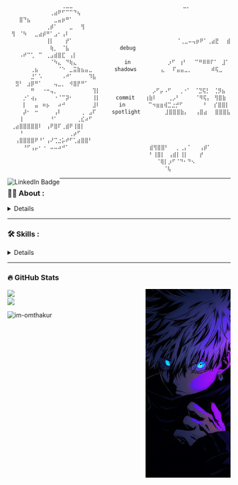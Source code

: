 <hi>
 
```
⠀⠀⠀⠀⠀⠀⠀⠀⠀⠀⠀⠀⠀⠀⢀⣀⣀                      ⠀        ⠀ ⠀⣀⡀
⠀⠀⠀⠀⠀⠀⠀⠀⠀⠀⠀⢀⣴⠟⠋⠉⠉⠙⢦                           ⠀⠀⠀⣿⠙⣦⠀⠀⠀⠀⠀⠀⣀⣤⡶⠛⠁
⠀⠀⠀⠀⠀⠀⠀⠀⠀⠀⢀⡾⠁⠀⠀⠀⣀⠀⠀⢻                    ⠀⠀     ⠀⢻⠀⠈⠳⠀⠀⣀⣴⡾⠛⠁⣠⠂⢠⠇                 
⠀⠀⠀⠀⠀⠀⠀⠀⠀⠀⢸⡇⠀⠀⠀⡞⠁                           ⠀⠀  ⠀⠈⢀⣀⠤⢤⡶⠟⠁⢀⣴⣟⠀⠀⣾
⠀⠀⠀⠀⠀⠀⠀⠀⠀⠀⠀⢷⡀⠀⠈⣧                debug         ⠀⠀⠀⠠⠞⠉⢁⠀⠉⠀⢀⣠⣾⣿⣏⠀⢠⡇
⠀⠀⠀⠀⠀⠀⠀⠀⠀⠀⠀⠈⠳⣄⠀⠙⢷⣄               in      ⠀⠀⠀  ⡰⠋⠀⢰⠃⠀⠀⠉⠛⠿⠿⠏⠁⠀⣸⠁
⠀⠀⠀⠀⠀⠀⢀⣦⠀⠀⠀⠀⠀⠈⠑⠀⣀⣭⣷⣦⣤⣀       shadows    ⠀⠀⠀⣄⠀⠀⠏⣤⣤⣀⡀⠀⠀⠀⠀⠀⠾⢯⣀
⠀⠀⠀⠀⠀⠀⣘⠁⠡⠀⠀⠀⠀⠀⠠⠚⠁⠀⠀⠀⠀⠹⣧                 ⠀⠀⣻⠃⠀⣰⡿⠛⠁⠀⠀⠀⢤⣀⡀⠀⠺⣿⡟⠛⠁
⠀⠀⠀⠀⠀⠀⠛⠀⠀⠐⠒⢤⡀⠀⠀⠀⠀⠀⠀⠀⠀⠀⢹⡇            ⠀  ⠀⡠⠋⡤⠠⠋⠀⠀⢀⠐⠁⠀⠈⣙⢯⡃⠀⢈⡻⣦           
⠀⠀⠀⠀⡐⠁⢴⡄⠀⠀⠀⠀⠐⠈⠉⡽⠂⠀⠀⠀⠀⠀⢸⡇     commit⠀  ⢰⣷⠇⠀⠀⠀⢀⡠⠃⠀⠀⠀⠀⠈⠻⢯⡄⠀⢻⣿⣷
⠀⠀⠀⠀⡇⠀⠀⣤⠀⠶⡦⠀⠀⠴⠚⠀⠀⠀⠀⠀⠀⠀⣸⠇      in    ⠀  ⠉⠲⣶⣶⢾⣉⣐⡚⠋⠀⠀⠀⠀⠀⠘⠀⠀⡎⣿⣿⡇
⠀⠀⠀⠀⡼⠂⠀⠒⠀⠀⠀⠀⢠⠇⠀⠀⠀⠀⠀⢀⠀⣠⠏     spotlight   ⠀⠀ ⠀⣸⣿⣿⣿⣷⡄⠀⠀⢠⣿⣴⠀⠀⣿⣿⣿⣧
⠀⠀⠀⢸⠀⠀⠀⠀⠀⠀⠀⠘⠁⠀⠀⠀⠀⠀⢀⣎⠴⠋                 ⠀⠀  ⠀⢀⣴⣿⣿⣿⣿⣿⠇⠀⢠⠟⣿⠏⢀⣾⠟⢸⣿⡇
⠀⠀⠀⠘⠀⠀⠀⠀⠀⠀⠀⠀⠀⠀⠀⠀⢀⡴⠋                       ⠀⠀⢠⣿⣿⣿⣿⠟⠘⠁⢠⠜⢉⣐⡥⠞⠋⢁⣴⣿⣿⠃
⠀⠀⠀⠀⠘⠋⢠⡤⠂⠐⠀⠤⠤⠴⠚⠁⠀⠀⠀                  ⠀⠀⠀⣾⢻⣿⣿⠃⠀⠀⡀⢀⡄⠁⠀⠀⢠⡾⠁
⠀⠀⠀⠀⠀⠀⠀⠀⠀⠀⠀⠀⠀⠀⠀⠀⠀⠀⠀                ⠀⠀  ⠀⠃⢸⣿⡇⠀⢠⣾⡇⢸⡇⠀⠀⠀⡞
⠀⠀⠀⠀⠀⠀⠀⠀⠀⠀⠀⠀⠀⠀⠀⠀⠀⠀⠀                 ⠀⠀⠀  ⠀⠈⢿⡇⡰⠋⠈⠙⠂⠙⠢
⠀⠀⠀⠀⠀⠀⠀⠀⠀⠀⠀⠀⠀⠀⠀⠀⠀⠀⠀                  ⠀⠀⠀⠀  ⠀⠈⢧ ⠀⠀⠀⠀⠀⠀⠀⠀⠀⠀⠀⠀
```

<social>
<div id="badges" >
  <a href="https://www.linkedin.com/in/omthakur16082/">
    <img align="left" src="https://img.shields.io/badge/LinkedIn-0077B5?style=for-the-badge&logo=linkedin&logoColor=white" alt="LinkedIn Badge"/>
      </a>
</div>
 
---

### :technologist: About :
<div>
<details>
 
- 🔭 I’m currently working on: [HackTheBox](https://app.hackthebox.com/profile/306826)

- 🌱 I’m currently learning Container Security/API Security/Network Security

- :mailbox:How to reach me:  [![Linkedin Badge](https://img.shields.io/badge/-linkedin-blue?style=flat&logo=Linkedin&logoColor=white)](https://www.linkedin.com/in/omthakur16082/)
</details>
  
</div>

 ---

 ### :hammer_and_wrench:	Skills :
<div>
 
<details>

#### **Programming Languages:**
 ![Python](https://img.shields.io/badge/python-%233776AB.svg?style=for-the-badge&logo=python&logoColor=white)
 ![Bash](https://img.shields.io/badge/bash-%23121011.svg?style=for-the-badge&logo=gnu-bash&logoColor=white)
 
#### **Cloud:**
 ![AWS](https://img.shields.io/badge/aws-%23FF9900.svg?style=for-the-badge&logo=amazon-aws&logoColor=white)
 
#### **Databases:**
 ![MongoDB](https://img.shields.io/badge/mongodb-%2347A248.svg?style=for-the-badge&logo=mongodb&logoColor=white)
 ![MySQL](https://img.shields.io/badge/mysql-%2300f.svg?style=for-the-badge&logo=mysql&logoColor=white)
 ![PostgreSQL](https://img.shields.io/badge/postgresql-%23336791.svg?style=for-the-badge&logo=postgresql&logoColor=white)
 ![Redis](https://img.shields.io/badge/redis-%23DC382D.svg?style=for-the-badge&logo=redis&logoColor=white)
 ![DynamoDB](https://img.shields.io/badge/dynamodb-%23005347.svg?style=for-the-badge&logo=amazon-dynamodb&logoColor=white)
 ![Prometheus](https://img.shields.io/badge/prometheus-%23E6522C.svg?style=for-the-badge&logo=prometheus&logoColor=white)
 ![Elasticsearch](https://img.shields.io/badge/elasticsearch-%23005571.svg?style=for-the-badge&logo=elasticsearch&logoColor=white)
 ![OpenSearch](https://img.shields.io/badge/opensearch-%230073B4.svg?style=for-the-badge&logo=opensearch&logoColor=white)
 ![SQLite](https://img.shields.io/badge/sqlite-%23003B57.svg?style=for-the-badge&logo=sqlite&logoColor=white)

#### **DevOps:**
 ![Docker](https://img.shields.io/badge/docker-%230db7ed.svg?style=for-the-badge&logo=docker&logoColor=white)
 ![Jenkins](https://img.shields.io/badge/jenkins-%23326ce5.svg?style=for-the-badge&logo=jenkins&logoColor=white)
 ![Git](https://img.shields.io/badge/git-%23F05033.svg?style=for-the-badge&logo=git&logoColor=white)
 ![Kubernetes](https://img.shields.io/badge/kubernetes-%23326ce5.svg?style=for-the-badge&logo=kubernetes&logoColor=white)
 ![GitLab](https://img.shields.io/badge/gitlab-%23FC6D26.svg?style=for-the-badge&logo=gitlab&logoColor=white)
 ![Locust](https://img.shields.io/badge/locust-%23000000.svg?style=for-the-badge&logo=python&logoColor=white)
 ![Ansible](https://img.shields.io/badge/ansible-%231A1918.svg?style=for-the-badge&logo=ansible&logoColor=white)
 ![AWS CodePipeline](https://img.shields.io/badge/codepipeline-%23232F3E.svg?style=for-the-badge&logo=aws-codepipeline&logoColor=white)
 ![AWS CodeBuild](https://img.shields.io/badge/codebuild-%23232F3E.svg?style=for-the-badge&logo=aws-codebuild&logoColor=white)
 ![Amazon EKS](https://img.shields.io/badge/eks-%23232F3E.svg?style=for-the-badge&logo=amazon-eks&logoColor=white)
 ![Amazon ECS](https://img.shields.io/badge/ecs-%23232F3E.svg?style=for-the-badge&logo=amazon-ecs&logoColor=white)

#### **Cybersecurity Tools:**
 ![Snort](https://img.shields.io/badge/snort-%23EB1D24.svg?style=for-the-badge&logo=snort&logoColor=white)
 ![Splunk](https://img.shields.io/badge/splunk-%23000000.svg?style=for-the-badge&logo=splunk&logoColor=white)
 ![Metasploit](https://img.shields.io/badge/metasploit-%230077C6.svg?style=for-the-badge&logo=metasploit&logoColor=white)
 ![Burp Suite](https://img.shields.io/badge/Burp_Suite-%23FF6600.svg?style=for-the-badge&logo=burpsuite&logoColor=white)
 ![Trivy](https://img.shields.io/badge/Trivy-%231904DA.svg?style=for-the-badge&logo=trivy&logoColor=white)
 ![Nmap](https://img.shields.io/badge/Nmap-%23000000.svg?style=for-the-badge&logo=nmap&logoColor=white)
 ![FFUF](https://img.shields.io/badge/FFUF-%23000000.svg?style=for-the-badge&logo=ffuf&logoColor=white)
 ![Pynt](https://img.shields.io/badge/Pynt-%23000000.svg?style=for-the-badge&logo=pynt&logoColor=white)
 ![Wireshark](https://img.shields.io/badge/Wireshark-%231679A7.svg?style=for-the-badge&logo=wireshark&logoColor=white)
 ![Hashcat](https://img.shields.io/badge/Hashcat-%23000000.svg?style=for-the-badge&logo=hashcat&logoColor=white)
 ![Sublist3r](https://img.shields.io/badge/Sublist3r-%23000000.svg?style=for-the-badge&logo=sublist3r&logoColor=white)
 ![Nikto](https://img.shields.io/badge/Nikto-%23000000.svg?style=for-the-badge&logo=nikto&logoColor=white)
 ![WPScan](https://img.shields.io/badge/WPScan-%23000000.svg?style=for-the-badge&logo=wpscan&logoColor=white)
 ![Netcat](https://img.shields.io/badge/Netcat-%23000000.svg?style=for-the-badge&logo=netcat&logoColor=white)
 ![sqlmap](https://img.shields.io/badge/sqlmap-%23000000.svg?style=for-the-badge&logo=sqlmap&logoColor=white)
 ![Nuclei](https://img.shields.io/badge/Nuclei-%23000000.svg?style=for-the-badge&logo=nuclei&logoColor=white)
 ![chkrootkit](https://img.shields.io/badge/chkrootkit-%23000000.svg?style=for-the-badge&logo=chkrootkit&logoColor=white)
 ![tcpdump](https://img.shields.io/badge/tcpdump-%23000000.svg?style=for-the-badge&logo=tcpdump&logoColor=white)

#### **Operating Systems:**
 ![Linux](https://img.shields.io/badge/linux-%23FCC624.svg?style=for-the-badge&logo=linux&logoColor=black)
 ![Ubuntu](https://img.shields.io/badge/ubuntu-%23E95420.svg?style=for-the-badge&logo=ubuntu&logoColor=white)
 ![Windows](https://img.shields.io/badge/windows-%230078D6.svg?style=for-the-badge&logo=windows&logoColor=white)
 ![Kali Linux](https://img.shields.io/badge/kali%20linux-%230087BA.svg?style=for-the-badge&logo=kalilinux&logoColor=white)
 ![Amazon Linux](https://img.shields.io/badge/amazon%20linux-%23232F3E.svg?style=for-the-badge&logo=amazon&logoColor=white)
 ![RHEL](https://img.shields.io/badge/rhel-%23EE0000.svg?style=for-the-badge&logo=redhat&logoColor=white)

</details>

  </div>
  
  ---
  
### 🔥 GitHub Stats

<img align="right" width="38%" src="https://github.com/im-omthakur/im-omthakur/blob/main/gojo.png?raw=true"/>

<a href="https://github.com/im-omthakur"><img align="center" width="38%" src="https://awesome-github-stats.azurewebsites.net/user-stats/im-omthakur?cardType=level&theme=radical&preferLogin=true"></a>  
<a href="https://github.com/im-omthakur"><img align="center" width="38%" src="https://nirzak-streak-stats.vercel.app?user=im-omthakur&theme=radical"></a>
<p align="left"> <img src="https://komarev.com/ghpvc/?username=im-omthakur&label=Profile%20views&color=0e75b6&style=flat" alt="im-omthakur" /> </p>
